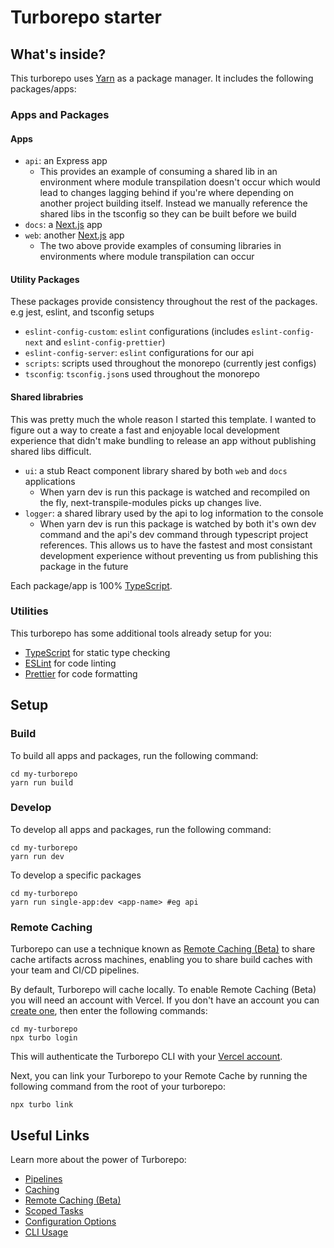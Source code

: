 # Turborepo starter

## What's inside?

This turborepo uses [Yarn](https://classic.yarnpkg.com/lang/en/) as a package manager. It includes the following packages/apps:

### Apps and Packages

#### Apps

- `api`: an Express app
  - This provides an example of consuming a shared lib in an environment where
    module transpilation doesn't occur which would lead to changes lagging behind if
    you're where depending on another project building itself. Instead we
    manually reference the shared libs in the tsconfig so they can be built
    before we build
- `docs`: a [Next.js](https://nextjs.org) app
- `web`: another [Next.js](https://nextjs.org) app
  - The two above provide examples of consuming libraries in environments
    where module transpilation can occur

#### Utility Packages

These packages provide consistency throughout the rest of the packages. e.g
jest, eslint, and tsconfig setups

- `eslint-config-custom`: `eslint` configurations (includes `eslint-config-next` and `eslint-config-prettier`)
- `eslint-config-server`: `eslint` configurations for our api
- `scripts`: scripts used throughout the monorepo (currently jest configs)
- `tsconfig`: `tsconfig.json`s used throughout the monorepo

#### Shared librabries

This was pretty much the whole reason I started this template. I wanted to
figure out a way to create a fast and enjoyable local development experience
that didn't make bundling to release an app without publishing shared libs
difficult.

- `ui`: a stub React component library shared by both `web` and `docs` applications
  - When yarn dev is run this package is watched and recompiled on the fly,
    next-transpile-modules picks up changes live.
- `logger`: a shared library used by the api to log information to the console
  - When yarn dev is run this package is watched by both it's own dev command
    and the api's dev command through typescript project references. This
    allows us to have the fastest and most consistant development experience
    without preventing us from publishing this package in the future

Each package/app is 100% [TypeScript](https://www.typescriptlang.org/).

### Utilities

This turborepo has some additional tools already setup for you:

- [TypeScript](https://www.typescriptlang.org/) for static type checking
- [ESLint](https://eslint.org/) for code linting
- [Prettier](https://prettier.io) for code formatting

## Setup

### Build

To build all apps and packages, run the following command:

```
cd my-turborepo
yarn run build
```

### Develop

To develop all apps and packages, run the following command:

```
cd my-turborepo
yarn run dev
```

To develop a specific packages
```
cd my-turborepo
yarn run single-app:dev <app-name> #eg api
```

### Remote Caching

Turborepo can use a technique known as [Remote Caching (Beta)](https://turborepo.org/docs/core-concepts/remote-caching) to share cache artifacts across machines, enabling you to share build caches with your team and CI/CD pipelines.

By default, Turborepo will cache locally. To enable Remote Caching (Beta) you will need an account with Vercel. If you don't have an account you can [create one](https://vercel.com/signup), then enter the following commands:

```
cd my-turborepo
npx turbo login
```

This will authenticate the Turborepo CLI with your [Vercel account](https://vercel.com/docs/concepts/personal-accounts/overview).

Next, you can link your Turborepo to your Remote Cache by running the following command from the root of your turborepo:

```
npx turbo link
```

## Useful Links

Learn more about the power of Turborepo:

- [Pipelines](https://turborepo.org/docs/core-concepts/pipelines)
- [Caching](https://turborepo.org/docs/core-concepts/caching)
- [Remote Caching (Beta)](https://turborepo.org/docs/core-concepts/remote-caching)
- [Scoped Tasks](https://turborepo.org/docs/core-concepts/scopes)
- [Configuration Options](https://turborepo.org/docs/reference/configuration)
- [CLI Usage](https://turborepo.org/docs/reference/command-line-reference)
